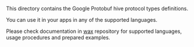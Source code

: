 This directory contains the Google Protobuf hive protocol types definitions.

You can use it in your apps in any of the supported languages.

Please check documentation in [wax](https://gitlab.syncad.com/hive/wax) repository for supported languages, usage procedures and prepared examples.
